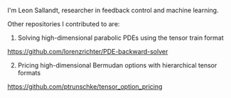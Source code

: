 I'm Leon Sallandt, researcher in feedback control and machine learning.

Other repositories I contributed to are:

1. Solving high-dimensional parabolic PDEs using the tensor train format

https://github.com/lorenzrichter/PDE-backward-solver

2. Pricing high-dimensional Bermudan options with hierarchical tensor formats

https://github.com/ptrunschke/tensor_option_pricing
